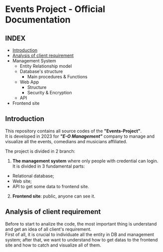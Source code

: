 # Events Project - Official Documentation

## INDEX

- [Introduction](#introduction)
- [Analysis of client requirement](#analysis-of-client-requirement)
- Management System
    - Entity Relationship model
    - Database's structure
        - Main procedures & Functions
    - Web App
        - Structure
        - Security & Encryption
    - API
- Frontend site

## Introduction
This repository contains all source codes of the **"Events-Project"**.  
It is developed in 2023 for _**"E-O Management"**_ company to manage and visualize all the events, comedians and musicians affiliated.

The project is divided in 2 branch:
1. **The management system** where only people with credential can login. It is divided in 3 fundamental parts: 
- Relational database;
- Web site;
- API to get some data to frontend site.  
2. **Frontend site**: public, anyone can see it.

## Analysis of client requirement
Before to start to analize the code, the most important thing is understand and get an idea of all client's requirement.  
First of all, it is crucial to individuate all the entity in DB and management system; after that, we want to understand how to get datas to the frontend site and how to catch and visualize all of them.